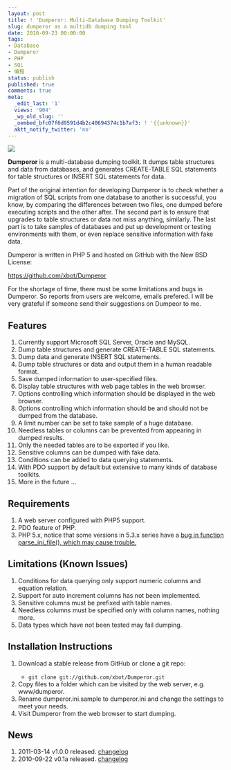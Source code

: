 ```yaml
---
layout: post
title: ! 'Dumperor: Multi-Database Dumping Toolkit'
slug: dumperor as a multidb dumping tool
date: 2010-09-23 00:00:00
tags:
- Database
- Dumperor
- PHP
- SQL
- 编程
status: publish
published: true
comments: true
meta:
  _edit_last: '1'
  views: '904'
  _wp_old_slug: ''
  _oembed_bfc07f6d9591d4b2c40694374c1b7af3: ! '{{unknown}}'
  aktt_notify_twitter: 'no'
---
```

<div class="illustration_left">
    <a href="http://picasaweb.google.com/lh/photo/lR2jgtHibgYwfhCy3fJyMQ?feat=embedwebsite"><img src="http://lh3.ggpht.com/_ceUJ_lBTHzc/TI44ZufyOhI/AAAAAAAABeM/6ElHu0gdYzY/s800/dumperor.png" /></a>
</div>

<strong>Dumperor</strong> is a multi-database dumping toolkit. It dumps table structures and data from databases, and generates CREATE-TABLE SQL statements for table structures or INSERT SQL statements for data.

Part of the original intention for developing Dumperor is to check whether a migration of SQL scripts from one database to another is successful, you know, by comparing the differences between two files, one dumped before executing scripts and the other after. The second part is to ensure that upgrades to table structures or data not miss anything, similarly. The last part is to take samples of databases and put up development or testing environments with them, or even replace sensitive information with fake data.

Dumperor is written in PHP 5 and hosted on GitHub with the New BSD License:

https://github.com/xbot/Dumperor

For the shortage of time, there must be some limitations and bugs in Dumperor. So reports from users are welcome, emails prefered. I will be very grateful if someone send their suggestions on Dumpeor to me.

<h2>Features</h2>

<ol>
    <li>Currently support Microsoft SQL Server, Oracle and MySQL.</li>
    <li>Dump table structures and generate CREATE-TABLE SQL statements.</li>
    <li>Dump data and generate INSERT SQL statements.</li>
    <li>Dump table structures or data and output them in a human readable format.</li>
    <li>Save dumped information to user-specified files.</li>
    <li>Display table structures with web page tables in the web browser.</li>
    <li>Options controlling which information should be displayed in the web browser.</li>
    <li>Options controlling which information should be and should not be dumped from the database.</li>
    <li>A limit number can be set to take sample of a huge database.</li>
    <li>Needless tables or columns can be prevented from appearing in dumped results.</li>
    <li>Only the needed tables are to be exported if you like.</li>
    <li>Sensitive columns can be dumped with fake data.</li>
    <li>Conditions can be added to data querying statements.</li>
    <li>With PDO support by default but extensive to many kinds of database toolkits.</li>
    <li>More in the future ...</li>
</ol>

<h2>Requirements</h2>

<ol>
    <li>A web server configured with PHP5 support.</li>
    <li>PDO feature of PHP.</li>
    <li>PHP 5.x, notice that some versions in 5.3.x series have a <a href="http://bugs.php.net/bug.php?id=47332">bug in function parse_ini_file(), which may cause trouble.</a></li>
</ol>

<h2>Limitations (Known Issues)</h2>

<ol>
    <li>Conditions for data querying only support numeric columns and equation relation.</li>
    <li>Support for auto increment columns has not been implemented.</li>
    <li>Sensitive columns must be prefixed with table names.</li>
    <li>Needless columns must be specified only with column names, nothing more.</li>
    <li>Data types which have not been tested may fail dumping.</li>
</ol>

<h2>Installation Instructions</h2>

<ol>
    <li>Download a stable release from GitHub or clone a git repo:</li>
    <ul>
        <li><code>git clone git://github.com/xbot/Dumperor.git</code></li>
    </ul>
    <li>Copy files to a folder which can be visited by the web server, e.g. www/dumperor.</li>
    <li>Rename dumperor.ini.sample to dumperor.ini and change the settings to meet your needs.</li>
    <li>Visit Dumperor from the web browser to start dumping.</li>
</ol>

<h2>News</h2>

<ol>
    <li>2011-03-14 v1.0.0 released. <a href="https://github.com/xbot/Dumperor/wiki/Changelog">changelog</a></li>
    <li>2010-09-22 v0.1a released. <a href="https://github.com/xbot/Dumperor/wiki/Changelog">changelog</a></li>
</ol>
